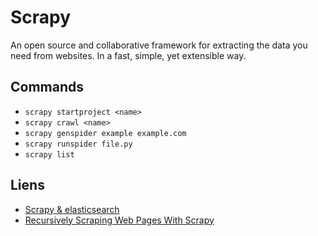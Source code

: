 Scrapy
===

An open source and collaborative framework for extracting the data you need from websites. In a fast, simple, yet extensible way. 

Commands
---

- `scrapy startproject <name>`
- `scrapy crawl <name>`
- `scrapy genspider example example.com`
- `scrapy runspider file.py`
- `scrapy list`

Liens
---

- [Scrapy & elasticsearch](http://blog.florian-hopf.de/2014/07/scrapy-and-elasticsearch.html)
- [Recursively Scraping Web Pages With Scrapy](http://mherman.org/blog/2012/11/08/recursively-scraping-web-pages-with-scrapy/)
